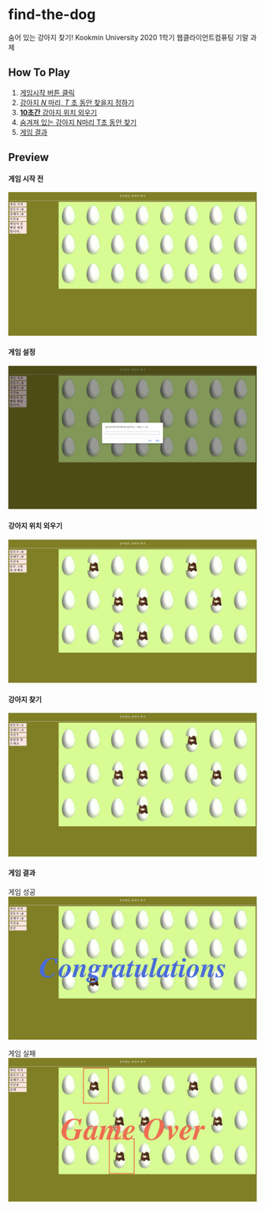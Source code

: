 # find-the-dog

숨어 있는 강아지 찾기!
Kookmin University 2020 1학기 웹클라이언트컴퓨팅 기말 과제

## How To Play

1. [게임시작 버튼 클릭](#initial)
1. [강아지 *N* 마리, *T* 초 동안 찾을지 정하기](#customize)
1. [<b>10초간</b> 강아지 위치 외우기](#memorize)
1. [숨겨져 있는 강아지 N마리 T초 동안 찾기](#finding)
1. [게임 결과](#result)

## Preview

#### <div id="initial">게임 시작 전</div>
![](screenshot/20191551-구형모-initial.png)

#### <div id="customize">게임 설정</div>
![](screenshot/20191551-구형모-customize.png)

#### <div id="memorize">강아지 위치 외우기</div>
![](screenshot/20191551-구형모-memorize.png)

#### <div id="finding">강아지 찾기</div>
![](screenshot/20191551-구형모-finding.png)

#### <div id="result">게임 결과</div>
게임 성공
![](screenshot/20191551-구형모-gamesuccess.png)

게임 실패
![](screenshot/20191551-구형모-gamefail.png)







